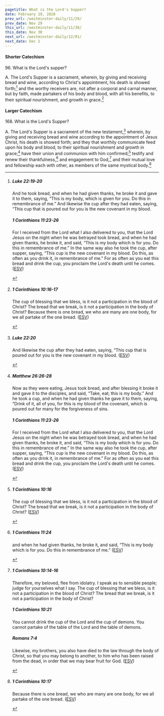 ```yaml
---
pagetitle: What is the Lord's Supper?
date: February 19, 2020
prev_url: /westminster-daily/11/29/
prev_date: Nov 29
this_url: /westminster-daily/11/30/
this_date: Nov 30
next_url: /westminster-daily/12/01/
next_date: Dec 1
---
```


#### Shorter Catechism

96\. What is the Lord's supper?

A. The Lord's Supper is a sacrament, wherein, by giving and receiving bread and wine, according to Christ's appointment, his death is showed forth;[^fnref:wsc1] and the worthy receivers are, not after a corporal and carnal manner, but by faith, made partakers of his body and blood, with all his benefits, to their spiritual nourishment, and growth in grace.[^fnref:wsc2]


[^fnref:wsc1]: <div class="esv"><h5>Luke 22:19-20</h5> <div class="esv-text"><p id="p42022019.01-1">And he took bread, and when he had given thanks, he broke it and gave it to them, saying, <span class="woc">&#8220;This is my body, which is given for you. Do this in remembrance of me.&#8221;</span> And likewise the cup after they had eaten, saying, <span class="woc">&#8220;This cup that is poured out for you is the new covenant in my blood.</span></p> </div><h5>1 Corinthians 11:23-26</h5> <div class="esv-text"><p id="p46011023.01-2">For I received from the Lord what I also delivered to you, that the Lord Jesus on the night when he was betrayed took bread, and when he had given thanks, he broke it, and said, <span class="woc">&#8220;This is my body which is for you. Do this in remembrance of me.&#8221;</span> In the same way also he took the cup, after supper, saying, <span class="woc">&#8220;This cup is the new covenant in my blood. Do this, as often as you drink it, in remembrance of me.&#8221;</span> For as often as you eat this bread and drink the cup, you proclaim the Lord's death until he comes.  (<a href="http://www.esv.org" class="copyright">ESV</a>)</p> </div> </div>

[^fnref:wsc2]: <div class="esv"><h5>1 Corinthians 10:16-17</h5> <div class="esv-text"><p id="p46010016.01-1">The cup of blessing that we bless, is it not a participation in the blood of Christ? The bread that we break, is it not a participation in the body of Christ? Because there is one bread, we who are many are one body, for we all partake of the one bread.  (<a href="http://www.esv.org" class="copyright">ESV</a>)</p> </div> </div>


#### Larger Catechism

168\. What is the Lord's Supper?

A. The Lord's Supper is a sacrament of the new testament,[^fnref:wlc1] wherein, by giving and receiving bread and wine according to the appointment of Jesus Christ, his death is showed forth; and they that worthily communicate feed upon his body and blood, to their spiritual nourishment and growth in grace;[^fnref:wlc2] have their union and communion with him confirmed;[^fnref:wlc3] testify and renew their thankfulness,[^fnref:wlc4] and engagement to God,[^fnref:wlc5] and their mutual love and fellowship each with other, as members of the same mystical body.[^fnref:wlc6]


[^fnref:wlc1]: <div class="esv"><h5>Luke 22:20</h5> <div class="esv-text"><p id="p42022020.01-1">And likewise the cup after they had eaten, saying, <span class="woc">&#8220;This cup that is poured out for you is the new covenant in my blood.</span>  (<a href="http://www.esv.org" class="copyright">ESV</a>)</p> </div> </div>

[^fnref:wlc2]: <div class="esv"><h5>Matthew 26:26-28</h5> <div class="esv-text"> <p id="p40026026.06-1">Now as they were eating, Jesus took bread, and after blessing it broke it and gave it to the disciples, and said, <span class="woc">&#8220;Take, eat; this is my body.&#8221;</span> And he took a cup, and when he had given thanks he gave it to them, saying, <span class="woc">&#8220;Drink of it, all of you,</span> <span class="woc">for this is my blood of the covenant, which is poured out for many for the forgiveness of sins.</span></p> </div><h5>1 Corinthians 11:23-26</h5> <div class="esv-text"><p id="p46011023.01-2">For I received from the Lord what I also delivered to you, that the Lord Jesus on the night when he was betrayed took bread, and when he had given thanks, he broke it, and said, <span class="woc">&#8220;This is my body which is for you. Do this in remembrance of me.&#8221;</span> In the same way also he took the cup, after supper, saying, <span class="woc">&#8220;This cup is the new covenant in my blood. Do this, as often as you drink it, in remembrance of me.&#8221;</span> For as often as you eat this bread and drink the cup, you proclaim the Lord's death until he comes.  (<a href="http://www.esv.org" class="copyright">ESV</a>)</p> </div> </div>

[^fnref:wlc3]: <div class="esv"><h5>1 Corinthians 10:16</h5> <div class="esv-text"><p id="p46010016.01-1">The cup of blessing that we bless, is it not a participation in the blood of Christ? The bread that we break, is it not a participation in the body of Christ?  (<a href="http://www.esv.org" class="copyright">ESV</a>)</p> </div> </div>

[^fnref:wlc4]: <div class="esv"><h5>1 Corinthians 11:24</h5> <div class="esv-text"><p id="p46011024.01-1">and when he had given thanks, he broke it, and said, <span class="woc">&#8220;This is my body which is for you. Do this in remembrance of me.&#8221;</span>  (<a href="http://www.esv.org" class="copyright">ESV</a>)</p> </div> </div>

[^fnref:wlc5]: <div class="esv"><h5>1 Corinthians 10:14-16</h5> <div class="esv-text"><p id="p46010014.01-1">Therefore, my beloved, flee from idolatry. I speak as to sensible people; judge for yourselves what I say. The cup of blessing that we bless, is it not a participation in the blood of Christ? The bread that we break, is it not a participation in the body of Christ?</p> </div><h5>1 Corinthians 10:21</h5> <div class="esv-text"><p id="p46010021.01-2">You cannot drink the cup of the Lord and the cup of demons. You cannot partake of the table of the Lord and the table of demons.</p> </div><h5>Romans 7:4</h5> <div class="esv-text"><p id="p45007004.01-3">Likewise, my brothers, you also have died to the law through the body of Christ, so that you may belong to another, to him who has been raised from the dead, in order that we may bear fruit for God.  (<a href="http://www.esv.org" class="copyright">ESV</a>)</p> </div> </div>

[^fnref:wlc6]: <div class="esv"><h5>1 Corinthians 10:17</h5> <div class="esv-text"><p id="p46010017.01-1">Because there is one bread, we who are many are one body, for we all partake of the one bread.  (<a href="http://www.esv.org" class="copyright">ESV</a>)</p> </div> </div>


